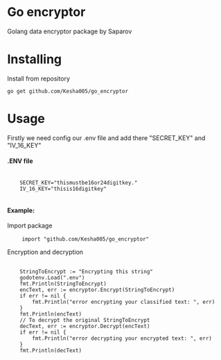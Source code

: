 #  Go encryptor

Golang data encryptor  package  by Saparov

#  Installing
Install from repository
<pre>
<code>go get github.com/Kesha005/go_encryptor</code>
</pre>

#  Usage

Firstly we need config our .env file and add there "SECRET_KEY" and "IV_16_KEY"

<h4>.ENV file</h4>
<pre>
    <code>
    SECRET_KEY="thismustbe16or24digitkey."
    IV_16_KEY="thisis16digitkey"
    </code>
</pre>

<h4>Example:</h4>

<p>Import package</p>

<pre>
    <code>import "github.com/Kesha005/go_encryptor"</code>
</pre>

<p>Encryption and decryption</p>
<pre>
    <code>
    StringToEncrypt := "Encrypting this string"
	godotenv.Load(".env")
	fmt.Println(StringToEncrypt)
	encText, err := encryptor.Encrypt(StringToEncrypt)
	if err != nil {
		fmt.Println("error encrypting your classified text: ", err)
	}
	fmt.Println(encText)
	// To decrypt the original StringToEncrypt
	decText, err := encryptor.Decrypt(encText)
	if err != nil {
		fmt.Println("error decrypting your encrypted text: ", err)
	}
	fmt.Println(decText)
    </code>
</pre>


